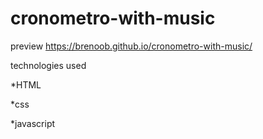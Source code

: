 # cronometro-with-music
preview
https://brenoob.github.io/cronometro-with-music/

technologies used

*HTML

*css

*javascript
